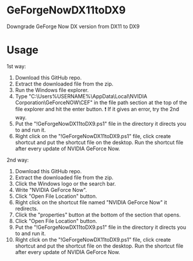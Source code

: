 # GeForgeNowDX11toDX9
Downgrade GeForge Now DX version from DX11 to DX9

# Usage

1st way:
1. Download this GitHub repo.
2. Extract the downloaded file from the zip.
3. Run the Windows file explorer.
4. Type "C:\Users\%USERNAME%\AppData\Local\NVIDIA Corporation\GeForceNOW\CEF" in the file path section at the top of the file explorer and hit the enter button.
❗️ If it gives an error, try the 2nd way.
6. Put the "!GeForgeNowDX11toDX9.ps1" file in the directory it directs you to and run it.
7. Right click on the "!GeForgeNowDX11toDX9.ps1" file, click create shortcut and put the shortcut file on the desktop. Run the shortcut file after every update of NVIDIA GeForce Now.

2nd way:
1. Download this GitHub repo.
2. Extract the downloaded file from the zip.
3. Click the Windows logo or the search bar.
4. Write "NVIDIA GeForce Now".
5. Click "Open File Location" button.
6. Right click on the shortcut file named "NVIDIA GeForce Now" it redirects.
7. Click the "properties" button at the bottom of the section that opens.
8. Click "Open File Location" button.
9. Put the "!GeForgeNowDX11toDX9.ps1" file in the directory it directs you to and run it.
10. Right click on the "!GeForgeNowDX11toDX9.ps1" file, click create shortcut and put the shortcut file on the desktop. Run the shortcut file after every update of NVIDIA GeForce Now.
